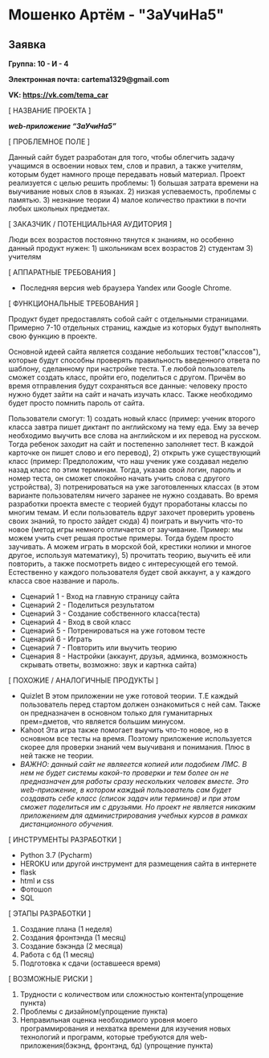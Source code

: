 # Мошенко Артём - "ЗаУчиНа5"
## Заявка
__Группа: 10 - И - 4__

__Электронная почта: cartema1329@gmail.com__

__VK: https://vk.com/tema_car__

[ НАЗВАНИЕ ПРОЕКТА ]

___web-приложение “ЗаУчиНа5”___

[ ПРОБЛЕМНОЕ ПОЛЕ ]

Данный сайт будет разработан для того, чтобы облегчить задачу учащимся в освоении новых тем, слов и правил, а также учителям, которым будет намного проще передавать новый материал.
Проект реализуется с целью решить проблемы:
    1) большая затрата времени на выучивание новых слов в языках.
    2) низкая успеваемость, проблемы с памятью.
    3) незнание теории
    4) малое количество практики в почти любых школьных предметах.
    
    
[ ЗАКАЗЧИК / ПОТЕНЦИАЛЬНАЯ АУДИТОРИЯ ]

Люди всех возрастов постоянно тянутся к знаниям, но особенно данный продукт нужен:
        1) школьникам всех возрастов
        2) студентам
        3) учителям

[ АППАРАТНЫЕ ТРЕБОВАНИЯ ]

- Последняя версия web браузера Yandex или Google Chrome.

[ ФУНКЦИОНАЛЬНЫЕ ТРЕБОВАНИЯ ]

Продукт будет предоставлять собой сайт с отдельными страницами. Примерно 7-10 отдельных страниц, каждые из которых будут выполнять свою функцию в проекте. 

Основной идеей сайта является создание небольших тестов("классов"), которые будут способны проверять правильность введенного ответа по шаблону, сделанному при настройке теста. Т.е любой пользователь сможет создать класс, пройти его, поделиться с другом. Причём во время отправления будут сохраняться все данные: человеку просто нужно будет зайти на сайт и начать изучать класс. Также необходимо будет просто помнить пароль от сайта.

Пользователи смогут: 1) создать новый класс (пример: ученик второго класса завтра пишет диктант по английскому на тему еда. Ему за вечер необходимо выучить все слова на английском и их перевод на русском. Тогда ребенок заходит на сайт и постепенно заполняет тест. В каждой карточке он пишет слово и его перевод), 2) открыть уже существующий класс (пример: Предположим, что наш ученик уже создавал неделю назад класс по этим терминам. Тогда, указав свой логин, пароль и номер теста, он сможет спокойно начать учить слова с другого устройства), 3) потренироваться на уже заготовленных классах (в этом варианте пользователям ничего заранее не нужно создавать. Во время разработки проекта вместе с теорией будут проработаны классы по многим темам. И если пользователь вдруг захочет проверить уровень своих знаний, то просто зайдет сюда) 4) поиграть и выучить что-то новое (метод игры немного отличается от заучивание. Пример: мы можем учить счет решая простые примеры. Тогда будем просто заучивать. А можем играть в морской бой, крестики нолики и многое другое, используя математику), 5) прочитать теорию, выучить её или повторить, а также посмотреть видео с интересующей его темой. Естественно у каждого пользователя будет свой аккаунт, а у каждого класса свое название и пароль. 

- Сценарий 1 - Вход на главную страницу сайта
- Сценарий 2 - Поделиться результатом
- Сценарий 3 - Создание собственного класса(теста)
- Сценарий 4 - Вход в свой класс
- Сценарий 5 - Потренироваться на уже готовом тесте
- Сценарий 6 - Играть
- Сценарий 7 - Повторить или выучить теорию
- Сценария 8 - Настройки (аккаунт, друзья, админка, возможность скрывать ответы, возможно: звук и картнка сайта)
        
        
[ ПОХОЖИЕ / АНАЛОГИЧНЫЕ ПРОДУКТЫ ]

- Quizlet 
         В этом приложении не уже готовой теории. Т.Е каждый пользователь перед стартом должен ознакомиться с ней сам. Также он предназначен в основном только для гуманитарных прем=дметов, что является большим минусом.
- Kahoot
         Эта игра также помогает выучить что-то новое, но в основном все тесты на время. Поэтому приложение используется скорее для проверки знаний чем выучиваня и понимания. Плюс в ней также не теории.
- _ВАЖНО: данный сайт не являеется копией или подобием ЛМС. В нем не будет системы какой-то проверки и тем более он не предназначен для работы сразу нескольких человек вместе. Это web-приожение, в котором каждый пользователь сам будет создавать себе класс (список задач или терминов) и при этом сможет поделиться им с друзьями. Но проект не является никаким приложением для администрирования учебных курсов в рамках дистанционного обучения._

[ ИНСТРУМЕНТЫ РАЗРАБОТКИ ]

- Python 3.7 (Pycharm)
- HEROKU или другой инструмент для размещения сайта в интернете
- flask
- html и css
- Фотошоп
- SQL

[ ЭТАПЫ РАЗРАБОТКИ ]

1) Создание плана (1 неделя)
2) Создания фронтэнда (1 месяц)
3) Создание бэкэнда (2 месяца)
4) Работа с бд (1 месяц)
5) Подготовка к сдачи (оставшееся время)
    
[ ВОЗМОЖНЫЕ РИСКИ ]

1) Трудности с количеством или сложностью контента(упрощение пункта)
2) Проблемы с дизайном(упрощение пункта)
4) Неправильная оценка необходимого уровня моего программирования и нехватка времени для изучения новых технологий и программ, которые требуются для web-приложения(бэкэнд, фронтэнд, бд) (упрощение пункта)
